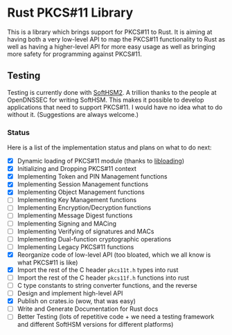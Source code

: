 <!--
Copyright 2017 Marcus Heese

Licensed under the Apache License, Version 2.0 (the "License");
you may not use this file except in compliance with the License.
You may obtain a copy of the License at

    http://www.apache.org/licenses/LICENSE-2.0

Unless required by applicable law or agreed to in writing, software
distributed under the License is distributed on an "AS IS" BASIS,
WITHOUT WARRANTIES OR CONDITIONS OF ANY KIND, either express or implied.
See the License for the specific language governing permissions and
limitations under the License.
-->
# Rust PKCS#11 Library

This is a library which brings support for PKCS#11 to Rust. It is aiming at having both a very low-level API to map the PKCS#11 functionality to Rust as well as having a higher-level API for more easy usage as well as bringing more safety for programming against PKCS#11.

## Testing

Testing is currently done with [SoftHSM2](https://github.com/opendnssec/SoftHSMv2 "SoftHSM2 Repo"). A trillion thanks to the people at OpenDNSSEC for writing SoftHSM. This makes it possible to develop applications that need to support PKCS#11. I would have no idea what to do without it. (Suggestions are always welcome.)

### Status

Here is a list of the implementation status and plans on what to do next:
- [x] Dynamic loading of PKCS#11 module (thanks to [libloading](https://github.com/nagisa/rust_libloading "libloading Repo"))
- [x] Initializing and Dropping PKCS#11 context
- [x] Implementing Token and PIN Management functions
- [x] Implementing Session Management functions
- [x] Implementing Object Management functions
- [ ] Implementing Key Management functions
- [ ] Implementing Encryption/Decryption functions
- [ ] Implementing Message Digest functions
- [ ] Implementing Signing and MACing
- [ ] Implementing Verifying of signatures and MACs
- [ ] Implementing Dual-function cryptographic operations
- [ ] Implementing Legacy PKCS#11 functions
- [x] Reorganize code of low-level API (too bloated, which we all know is what PKCS#11 is like)
- [x] Import the rest of the C header `pkcs11t.h` types into rust
- [ ] Import the rest of the C header `pkcs11f.h` functions into rust
- [ ] C type constants to string converter functions, and the reverse
- [ ] Design and implement high-level API
- [x] Publish on crates.io (wow, that was easy)
- [ ] Write and Generate Documentation for Rust docs
- [ ] Better Testing (lots of repetitive code + we need a testing framework and different SoftHSM versions for different platforms)
